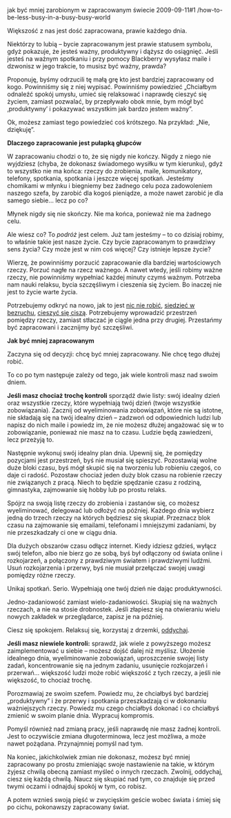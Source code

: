 jak być mniej zarobionym w zapracowanym świecie
2009-09-11#1
/how-to-be-less-busy-in-a-busy-busy-world

Większość z nas jest dość zapracowana, prawie każdego dnia.

Niektórzy to lubią &#8211; bycie zapracowanym jest prawie statusem symbolu,
gdyż pokazuje, że jesteś ważny, produktywny i dążysz do osiągnięć. Jeśli jesteś
na ważnym spotkaniu i przy pomocy Blackberry wysyłasz maile i dzwonisz w jego
trakcie, to musisz być ważny, prawda?

Proponuję, byśmy odrzucili tę małą grę kto jest bardziej zapracowany od kogo.
Powinniśmy się z niej wypisać. Powinniśmy powiedzieć &#8222;Chciałbym odnaleźć
spokój umysłu, umieć się relaksować i naprawdę cieszyć się życiem, zamiast
pozwalać, by przepływało obok mnie, bym mógł być ‚produktywny’ i pokazywać
wszystkim jak bardzo jestem ważny&#8221;.

Ok, możesz zamiast tego powiedzieć coś krótszego. Na przykład: &#8222;Nie,
dziękuję&#8221;.

**Dlaczego zapracowanie jest pułapką głupców**

W zapracowaniu chodzi o to, że się nigdy nie kończy. Nigdy z niego nie
wyjdziesz (chyba, że dokonasz świadomego wysiłku w tym kierunku), gdyż to
wszystko nie ma końca: rzeczy do zrobienia, maile, komunikatory, telefony,
spotkania, spotkania i jeszcze więcej spotkań. Jesteśmy chomikami w młynku i
biegniemy bez żadnego celu poza zadowoleniem naszego szefa, by zarobić dla
kogoś pieniądze, a może nawet zarobić je dla samego siebie&#8230; lecz po co?

Młynek nigdy się nie skończy. Nie ma końca, ponieważ nie ma żadnego celu.

Ale wiesz co? To _podróż_ jest celem. Już tam jesteśmy &#8211; to co dzisiaj
robimy, to właśnie takie jest nasze życie. Czy bycie zapracowanym to prawdziwy
sens życia? Czy może jest w nim coś więcej? Czy istnieje lepsze życie?

Wierzę, że powinniśmy porzucić zapracowanie dla bardziej wartościowych rzeczy.
Porzuć nagłe na rzecz ważnego. A nawet wtedy, jeśli robimy ważne rzeczy, nie
powinniśmy wypełniać każdej minuty czymś ważnym. Potrzeba nam nauki relaksu,
bycia szczęśliwym i cieszenia się życiem. Bo inaczej nie jest to życie warte
życia.

Potrzebujemy odkryć na nowo, jak to jest [nic nie
robić](http://zenhabits.net/2007/03/the-art-of-doing-nothing/), [siedzieć w
bezruchu](http://zenhabits.net/2009/07/be-still/), [cieszyć się
ciszą](http://zenhabits.net/2008/09/sound-of-silence-how-to-find-some-quietude-in-your-life/).
Potrzebujemy wprowadzić przestrzeń pomiędzy rzeczy, zamiast stłaczać je ciągle
jedna przy drugiej. Przestańmy być zapracowani i zacznijmy być szczęśliwi.

**Jak być mniej zapracowanym**

Zaczyna się od decyzji: chcę być mniej zapracowany. Nie chcę tego dłużej robić.

To co po tym następuje zależy od tego, jak wiele kontroli masz nad swoim dniem.

**Jeśli masz chociaż trochę kontroli** sporządź dwie listy: swój idealny dzień
oraz wszystkie rzeczy, które wypełniają twój dzień (twoje wszystkie
zobowiązania). Zacznij od wyeliminowania zobowiązań, które nie są istotne, nie
składają się na twój idealny dzień &#8211; zadzwoń od odpowiednich ludzi lub
napisz do nich maile i powiedz im, że nie możesz dłużej angażować się w to
zobowiązanie, ponieważ nie masz na to czasu. Ludzie będą zawiedzeni, lecz
przeżyją to.

Następnie wykonuj swój idealny plan dnia. Upewnij się, że pomiędzy pozycjami
jest przestrzeń, byś nie musiał się spieszyć. Pozostawiaj wolne duże bloki
czasu, byś mógł skupić się na tworzeniu lub robieniu czegoś, co daje ci radość.
Pozostaw chociaż jeden duży blok czasu na robienie rzeczy nie związanych z
pracą. Niech to będzie spędzanie czasu z rodziną, gimnastyka, zajmowanie się
hobby lub po prostu relaks.

Spójrz na swoją listę rzeczy do zrobienia i zastanów się, co możesz
wyeliminować, delegować lub odłożyć na później. Każdego dnia wybierz jedną do
trzech rzeczy na których będziesz się skupiał. Przeznacz blok czasu na
zajmowanie się emailami, telefonami i mniejszymi zadaniami, by nie
przeszkadzały ci one w ciągu dnia.

Dla dużych obszarów czasu odłącz internet. Kiedy idziesz gdzieś, wyłącz swój
telefon, albo nie bierz go ze sobą, byś był odłączony od świata online i
rozkojarzeń, a połączony z prawdziwym światem i prawdziwymi ludźmi. Usuń
rozkojarzenia i przerwy, byś nie musiał przełączać swojej uwagi pomiędzy różne
rzeczy.

Unikaj spotkań. Serio. Wypełniają one twój dzień nie dając produktywności.

Jedno-zadaniowość zamiast wielo-zadaniowości. Skupiaj się na ważnych rzeczach,
a nie na stosie drobnostek. Jeśli złapiesz się na otwieraniu wielu nowych
zakładek w przeglądarce, zapisz je na później.

Ciesz się spokojem. Relaksuj się, korzystaj z drzemki,
[oddychaj](http://zenhabits.net/2009/07/breathe/).

**Jeśli masz niewiele kontroli:** sprawdź, jak wiele z powyższego możesz
zaimplementować u siebie &#8211; możesz dojść dalej niż myślisz. Ułożenie
idealnego dnia, wyeliminowanie zobowiązań, uproszczenie swojej listy zadań,
koncentrowanie się na jednym zadaniu, usunięcie rozkojarzeń i przerwań&#8230;
większość ludzi może robić większość z tych rzeczy, a jeśli nie większość, to
chociaż trochę.

Porozmawiaj ze swoim szefem. Powiedz mu, że chciałbyś być bardziej
&#8222;produktywny&#8221; i że przerwy i spotkania przeszkadzają ci w dokonaniu
ważniejszych rzeczy. Powiedz mu czego chciałbyś dokonać i co chciałbyś zmienić
w swoim planie dnia. Wypracuj kompromis.

Pomyśl również nad zmianą pracy, jeśli naprawdę nie masz żadnej kontroli. Jest
to oczywiście zmiana długoterminowa, lecz jest możliwa, a może nawet pożądana.
Przynajmniej pomyśl nad tym.

Na koniec, jakichkolwiek zmian nie dokonasz, możesz być mniej zapracowany po
prostu zmieniając swoje nastawienie na takie, w którym żyjesz chwilą obecną
zamiast myśleć o innych rzeczach. Zwolnij, oddychaj, ciesz się każdą chwilą.
Naucz się skupiać nad tym, co znajduje się przed twymi oczami i odnajduj spokój
w tym, co robisz.

A potem wznieś swoją pięść w zwycięskim geście wobec świata i śmiej się po
cichu, pokonawszy zapracowany świat.
